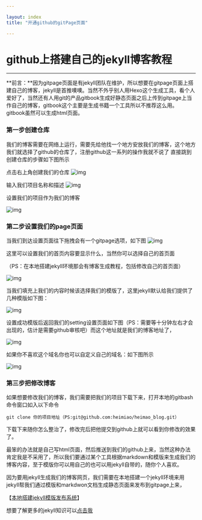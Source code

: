 ```yaml
---

layout: index
title: "开通github的gitPage页面"

---
```


# github上搭建自己的jekyll博客教程

***  

**前言：**因为gitpage页面是有jekyll团队在维护，所以想要在gitpage页面上搭建自己的博客，jekyll是首推噢噢。当然不外乎别人用Hexo这个生成工具，看个人爱好了，当然还有人用git的产品gitbook生成好静态页面之后上传到gitpage上当作自己的博客，gitbook这个主要是生成书籍一个工具所以不推荐这么用。gitbook虽然可以生成html页面。

### 第一步创建仓库
我们的博客需要在网络上运行，需要先给他找一个地方安放我们的博客，这个地方我们就选择了github的仓库了，注册github这一系列的操作我就不说了
直接跳到创建仓库的步骤如下图所示

点击右上角创建我们的仓库
![img](https://heimiao.github.io/heimao_blog/image/blog/1.png)

输入我们项目名称和描述
![img](https://heimiao.github.io/heimao_blog/image/blog/2.png)

设置我们的项目作为我们的博客

![img](https://heimiao.github.io/heimao_blog/image/blog/3.png) 


### 第二步设置我们的page页面
当我们到达设置页面往下拖拽会有一个gitpage选项，如下图
![img](https://heimiao.github.io/heimao_blog/image/blog/4.png) 

这里可以设置我们的首页内容要显示什么，当然你可以选择自己的首页面

（PS：在本地搭建jekyll环境那会有博客生成教程，包括修改自己的首页面）

![img](https://heimiao.github.io/heimao_blog/image/blog/5.png) 

当我们填充上我们的内容时候该选择我们的模版了，这里jekyll默认给我们提供了几种模版如下图：

![img](https://heimiao.github.io/heimao_blog/image/blog/6.png) 

设置成功模版后返回我们的setting设置页面如下图（PS：需要等十分钟左右才会出现的，估计是需要github审核吧）而这个地址就是我们的博客地址了，

![img](https://heimiao.github.io/heimao_blog/image/blog/7.png) 

如果你不喜欢这个域名你也可以自定义自己的域名：如下图所示

![img](https://heimiao.github.io/heimao_blog/image/blog/8.png) 


### 第三步把修改博客

如果想要修改我们的博客，我们需要把我们的项目下载下来，打开本地的gitbash命令窗口如入以下命令

	git clone 你的项目地址（PS:git@github.com:heimiao/heimao_blog.git）

下载下来随你怎么整治了，修改完后把他提交到github上就可以看到你修改的效果了。

最笨的办法就是自己写html页面，然后推送到我们的github上来，当然这种办法肯定我是不采用了，所以我们要通过某个工具根据markdown和模版来生成我们的博客内容，至于模版你可以用自己的也可以用jekyll自带的，随你个人喜欢。

因为要用jekyll生成我们的博客网页，我们需要在本地搭建一个jekyll环境来用jekyll帮我们通过模版和markdwon文档生成静态页面来发布到gitpage上来，

【[本地搭建jekyll模版发布系统](https://heimiao.github.io/heimao_blog//2016/11/16/jekyll_down.html)】

想要了解更多的jekyll知识可以[点击我](http://jekyll.com.cn/)

